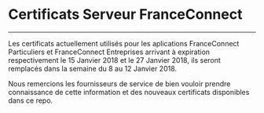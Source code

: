 # Certificats Serveur FranceConnect
---

Les certificats actuellement utilisés pour les aplications FranceConnect Particuliers et FranceConnect Entreprises arrivant à expiration respectivement le 15 Janvier 2018 et le 27 Janvier 2018, ils seront remplacés dans la semaine du 8 au 12 Janvier 2018. 

Nous remercions les fournisseurs de service de bien vouloir prendre connaissance de cette information et des nouveaux certificats disponibles dans ce repo. 

